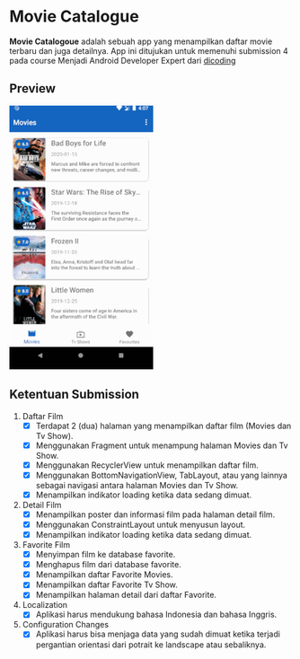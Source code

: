 # Movie Catalogue
__Movie Catalogoue__ adalah sebuah app yang menampilkan daftar movie terbaru dan juga detailnya. App ini ditujukan untuk memenuhi submission 4 pada course Menjadi Android Developer Expert dari [dicoding](https://www.dicoding.com/academies/14)


## Preview
![Preview App](./screenshots/preview.gif)

## Ketentuan Submission
1. Daftar Film
   - [x] Terdapat 2 (dua) halaman yang menampilkan daftar film (Movies dan Tv Show).
   - [x] Menggunakan Fragment untuk menampung halaman Movies dan Tv Show.
   - [x] Menggunakan RecyclerView untuk menampilkan daftar film.
   - [x] Menggunakan BottomNavigationView, TabLayout, atau yang lainnya sebagai navigasi antara halaman Movies dan Tv Show.
   - [x] Menampilkan indikator loading ketika data sedang dimuat.
2. Detail Film
   - [x] Menampilkan poster dan informasi film pada halaman detail film.
   - [x] Menggunakan ConstraintLayout untuk menyusun layout.
   - [x] Menampilkan indikator loading ketika data sedang dimuat.
3. Favorite Film
   - [x] Menyimpan film ke database favorite.
   - [x] Menghapus film dari database favorite.
   - [x] Menampilkan daftar Favorite Movies.
   - [x] Menampilkan daftar Favorite Tv Show.
   - [x] Menampilkan halaman detail dari daftar Favorite.
4. Localization
   - [x] Aplikasi harus mendukung bahasa Indonesia dan bahasa Inggris.
5. Configuration Changes
   - [x] Aplikasi harus bisa menjaga data yang sudah dimuat ketika terjadi pergantian orientasi dari potrait ke landscape atau sebaliknya.
